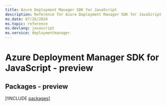 ```yaml
---
title: Azure Deployment Manager SDK for JavaScript
description: Reference for Azure Deployment Manager SDK for JavaScript
ms.date: 07/26/2024
ms.topic: reference
ms.devlang: javascript
ms.service: deploymentmanager
---
```

# Azure Deployment Manager SDK for JavaScript - preview
## Packages - preview
[!INCLUDE [packages](deployment-manager-index.md)]